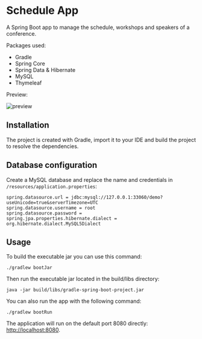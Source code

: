 # Schedule App

A Spring Boot app to manage the schedule, workshops and speakers of a conference.

Packages used:
- Gradle
- Spring Core
- Spring Data & Hibernate
- MySQL
- Thymeleaf

Preview:

![preview](https://i.imgur.com/X8VkStI.gif)

## Installation 
The project is created with Gradle, import it to your IDE and build the project to resolve the dependencies.

## Database configuration
Create a MySQL database and replace the name and credentials in `/resources/application.properties`:

```
spring.datasource.url = jdbc:mysql://127.0.0.1:33060/demo?useUnicode=true&serverTimezone=UTC
spring.datasource.username = root
spring.datasource.password =
spring.jpa.properties.hibernate.dialect = org.hibernate.dialect.MySQL5Dialect
```

## Usage 
To build the executable jar you can use this command:

```
./gradlew bootJar
```

Then run the executable jar located in the build/libs directory:

```
java -jar build/libs/gradle-spring-boot-project.jar
```

You can also run the app with the following command:

```
./gradlew bootRun
```

The application will run on the default port 8080 directly: [http://localhost:8080](http://localhost:8080).

